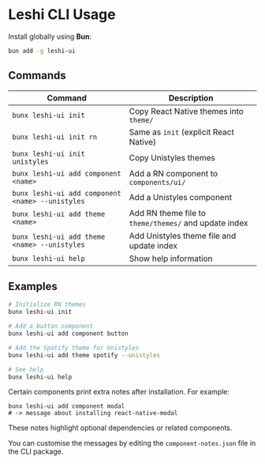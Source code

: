 # Leshi CLI Usage

Install globally using **Bun**:

```bash
bun add -g leshi-ui
```

## Commands

| Command | Description |
|---------|-------------|
| `bunx leshi-ui init` | Copy React Native themes into `theme/` |
| `bunx leshi-ui init rn` | Same as `init` (explicit React Native) |
| `bunx leshi-ui init unistyles` | Copy Unistyles themes |
| `bunx leshi-ui add component <name>` | Add a RN component to `components/ui/` |
| `bunx leshi-ui add component <name> --unistyles` | Add a Unistyles component |
| `bunx leshi-ui add theme <name>` | Add RN theme file to `theme/themes/` and update index |
| `bunx leshi-ui add theme <name> --unistyles` | Add Unistyles theme file and update index |
| `bunx leshi-ui help` | Show help information |

## Examples

```bash
# Initialize RN themes
bunx leshi-ui init

# Add a button component
bunx leshi-ui add component button

# Add the Spotify theme for Unistyles
bunx leshi-ui add theme spotify --unistyles

# See help
bunx leshi-ui help
```

Certain components print extra notes after installation. For example:

```
bunx leshi-ui add component modal
# -> message about installing react-native-modal
```

These notes highlight optional dependencies or related components.

You can customise the messages by editing the `component-notes.json` file in the
CLI package.
